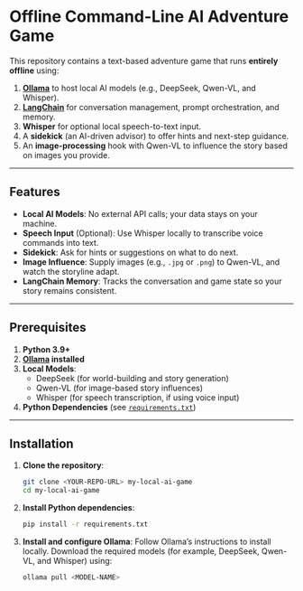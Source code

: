 # Offline Command-Line AI Adventure Game

This repository contains a text-based adventure game that runs **entirely offline** using:

1. **[Ollama](https://github.com/jmorganca/ollama)** to host local AI models (e.g., DeepSeek, Qwen-VL, and Whisper).
2. **[LangChain](https://github.com/hwchase17/langchain)** for conversation management, prompt orchestration, and memory.
3. **Whisper** for optional local speech-to-text input.
4. A **sidekick** (an AI-driven advisor) to offer hints and next-step guidance.
5. An **image-processing** hook with Qwen-VL to influence the story based on images you provide.

---

## Features

- **Local AI Models**: No external API calls; your data stays on your machine.
- **Speech Input** (Optional): Use Whisper locally to transcribe voice commands into text.
- **Sidekick**: Ask for hints or suggestions on what to do next.
- **Image Influence**: Supply images (e.g., `.jpg` or `.png`) to Qwen-VL, and watch the storyline adapt.
- **LangChain Memory**: Tracks the conversation and game state so your story remains consistent.

---

## Prerequisites

1. **Python 3.9+**
2. **[Ollama](https://github.com/jmorganca/ollama) installed**
3. **Local Models**:
   - DeepSeek (for world-building and story generation)
   - Qwen-VL (for image-based story influences)
   - Whisper (for speech transcription, if using voice input)
4. **Python Dependencies** (see [`requirements.txt`](./requirements.txt))

---

## Installation

1. **Clone the repository**:
   ```bash
   git clone <YOUR-REPO-URL> my-local-ai-game
   cd my-local-ai-game

2. **Install Python dependencies**:
    ```bash
    pip install -r requirements.txt

3. **Install and configure Ollama**:
    Follow Ollama’s instructions to install locally.
    Download the required models (for example, DeepSeek, Qwen-VL, and Whisper) using:
    ```bash
    ollama pull <MODEL-NAME>
